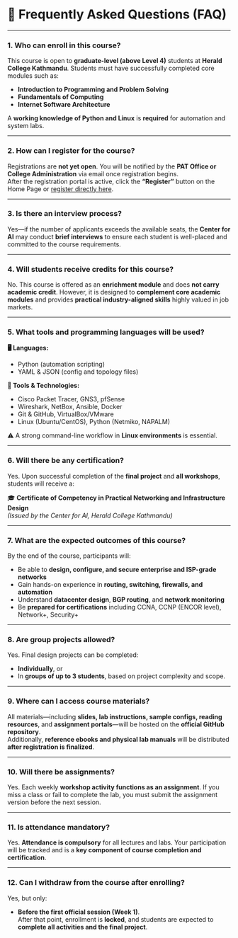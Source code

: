 # 📘 Frequently Asked Questions (FAQ)

---

### **1. Who can enroll in this course?**
This course is open to **graduate-level (above Level 4)** students at **Herald College Kathmandu**. Students must have successfully completed core modules such as:

-  **Introduction to Programming and Problem Solving**
-  **Fundamentals of Computing**
-  **Internet Software Architecture**

A **working knowledge of Python and Linux** is **required** for automation and system labs.

---

### **2. How can I register for the course?**
Registrations are **not yet open**. You will be notified by the **PAT Office or College Administration** via email once registration begins.  
After the registration portal is active, click the **“Register”** button on the Home Page or [register directly here](./index.md).

---

### **3. Is there an interview process?**
Yes—if the number of applicants exceeds the available seats, the **Center for AI** may conduct **brief interviews** to ensure each student is well-placed and committed to the course requirements.

---

### **4. Will students receive credits for this course?**
No. This course is offered as an **enrichment module** and does **not carry academic credit**. However, it is designed to **complement core academic modules** and provides **practical industry-aligned skills** highly valued in job markets.

---

### **5. What tools and programming languages will be used?**

**🖥️ Languages:**

- Python (automation scripting)
- YAML & JSON (config and topology files)

**🔧 Tools & Technologies:**

- Cisco Packet Tracer, GNS3, pfSense
- Wireshark, NetBox, Ansible, Docker
- Git & GitHub, VirtualBox/VMware
- Linux (Ubuntu/CentOS), Python (Netmiko, NAPALM)

⚠️ A strong command-line workflow in **Linux environments** is essential.

---

### **6. Will there be any certification?**
Yes. Upon successful completion of the **final project** and **all workshops**, students will receive a:

 🎓 **Certificate of Competency in Practical Networking and Infrastructure Design**  
*(Issued by the Center for AI, Herald College Kathmandu)*

---

### **7. What are the expected outcomes of this course?**
By the end of the course, participants will:

- Be able to **design, configure, and secure enterprise and ISP-grade networks**
- Gain hands-on experience in **routing, switching, firewalls, and automation**
- Understand **datacenter design**, **BGP routing**, and **network monitoring**
- Be **prepared for certifications** including CCNA, CCNP (ENCOR level), Network+, Security+

---

### **8. Are group projects allowed?**
Yes. Final design projects can be completed:

- **Individually**, or  
- In **groups of up to 3 students**, based on project complexity and scope.

---

### **9. Where can I access course materials?**
All materials—including **slides, lab instructions, sample configs, reading resources**, and **assignment portals**—will be hosted on the **official GitHub repository**.  
Additionally, **reference ebooks and physical lab manuals** will be distributed **after registration is finalized**.

---

### **10. Will there be assignments?**
Yes. Each weekly **workshop activity functions as an assignment**. If you miss a class or fail to complete the lab, you must submit the assignment version before the next session.

---

### **11. Is attendance mandatory?**
Yes. **Attendance is compulsory** for all lectures and labs. Your participation will be tracked and is a **key component of course completion and certification**.

---

### **12. Can I withdraw from the course after enrolling?**
Yes, but only:
- **Before the first official session (Week 1)**.  
After that point, enrollment is **locked**, and students are expected to **complete all activities and the final project**.
